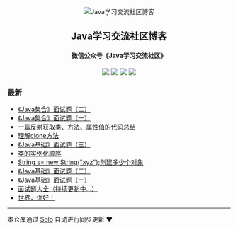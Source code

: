 <p align="center"><img alt="Java学习交流社区博客" src="https://img.hacpai.com/file/2019/08/favicon-704cf926.png"></p><h2 align="center">
Java学习交流社区博客
</h2>

<h4 align="center">微信公众号《Java学习交流社区》</h4>
<p align="center"><a title="Java学习交流社区博客" target="_blank" href="https://github.com/figo2young/solo-blog"><img src="https://img.shields.io/github/last-commit/figo2young/solo-blog.svg?style=flat-square&color=FF9900"></a>
<a title="GitHub repo size in bytes" target="_blank" href="https://github.com/figo2young/solo-blog"><img src="https://img.shields.io/github/repo-size/figo2young/solo-blog.svg?style=flat-square"></a>
<a title="Solo Version" target="_blank" href="https://github.com/b3log/solo/releases"><img src="https://img.shields.io/badge/solo-3.6.3-f1e05a.svg?style=flat-square&color=blueviolet"></a>
<a title="Hits" target="_blank" href="https://github.com/b3log/hits"><img src="https://hits.b3log.org/figo2young/solo-blog.svg"></a></p>

### 最新

* [《Java集合》面试题（二）](https://www.jvscc.cn/articles/2019/09/03/1567491953105.html)
* [《Java集合》面试题（一）](https://www.jvscc.cn/articles/2019/09/03/1567481916940.html)
* [一篇反射获取类、方法、属性值的代码总结](https://www.jvscc.cn/articles/2019/09/02/1567417547370.html)
* [理解clone方法](https://www.jvscc.cn/articles/2019/09/02/1567415776161.html)
* [《Java基础》面试题（三）](https://www.jvscc.cn/articles/2019/09/02/1567413282996.html)
* [类的实例化顺序](https://www.jvscc.cn/articles/2019/09/02/1567406392256.html)
* [String s= new String("xyz");创建多少个对象](https://www.jvscc.cn/articles/2019/08/30/1567158413149.html)
* [《Java基础》面试题（二）](https://www.jvscc.cn/articles/2019/08/30/1567158083430.html)
* [《Java基础》面试题（一）](https://www.jvscc.cn/articles/2019/08/30/1567151557537.html)
* [面试题大全（持续更新中...）](https://www.jvscc.cn/articles/2019/08/30/1567149259566.html)
* [世界，你好！](https://www.jvscc.cn/hello-solo)



---

本仓库通过 [Solo](https://github.com/b3log/solo) 自动进行同步更新 ❤️ 